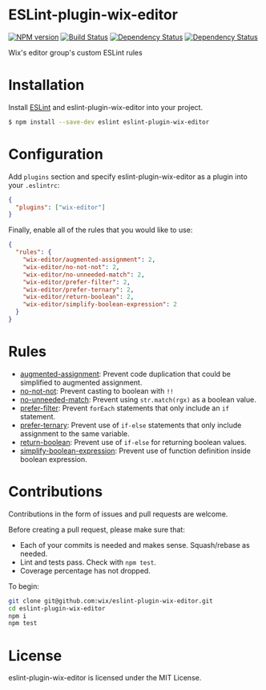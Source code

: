 # ESLint-plugin-wix-editor

[![NPM version][npm-image]][npm-url]
[![Build Status][travis-image]][travis-url]
[![Dependency Status][deps-image]][deps-url]
[![Dependency Status][dev-deps-image]][dev-deps-url]

Wix's editor group's custom ESLint rules


# Installation

Install [ESLint](https://www.github.com/eslint/eslint) and eslint-plugin-wix-editor into your project.

```sh
$ npm install --save-dev eslint eslint-plugin-wix-editor
```

# Configuration

Add `plugins` section and specify eslint-plugin-wix-editor as a plugin into your `.eslintrc`:

```json
{
  "plugins": ["wix-editor"]
}
```

Finally, enable all of the rules that you would like to use:

```json
{
  "rules": {
    "wix-editor/augmented-assignment": 2,
    "wix-editor/no-not-not": 2,
    "wix-editor/no-unneeded-match": 2,
    "wix-editor/prefer-filter": 2,
    "wix-editor/prefer-ternary": 2,
    "wix-editor/return-boolean": 2,
    "wix-editor/simplify-boolean-expression": 2
  }
}
```


# Rules

* [augmented-assignment](docs/augmented-assignment.md): Prevent code duplication that could be simplified to augmented assignment.
* [no-not-not](docs/no-not-not.md): Prevent casting to boolean with `!!`
* [no-unneeded-match](docs/no-unneeded-match.md): Prevent using `str.match(rgx)` as a boolean value.
* [prefer-filter](docs/prefer-filter.md): Prevent `forEach` statements that only include an `if` statement.
* [prefer-ternary](docs/prefer-ternary.md): Prevent use of `if-else` statements that only include assignment to the same variable.
* [return-boolean](docs/return-boolean.md): Prevent use of `if-else` for returning boolean values.
* [simplify-boolean-expression](docs/simplify-boolean-expression.md): Prevent use of function definition inside boolean expression.


# Contributions

Contributions in the form of issues and pull requests are welcome.

Before creating a pull request, please make sure that:
- Each of your commits is needed and makes sense. Squash/rebase as needed.
- Lint and tests pass. Check with `npm test`.
- Coverage percentage has not dropped.

To begin:

```bash
git clone git@github.com:wix/eslint-plugin-wix-editor.git
cd eslint-plugin-wix-editor
npm i
npm test
```


# License

eslint-plugin-wix-editor is licensed under the MIT License.


<!-- link labels -->


[npm-url]: https://npmjs.org/package/eslint-plugin-wix-editor
[npm-image]: http://img.shields.io/npm/v/eslint-plugin-wix-editor.svg

[travis-url]: https://travis-ci.org/wix/eslint-plugin-wix-editor
[travis-image]: http://img.shields.io/travis/wix/eslint-plugin-wix-editor/master.svg

[deps-url]: https://david-dm.org/wix/eslint-plugin-wix-editor
[deps-image]: https://david-dm.org/wix/eslint-plugin-wix-editor.svg

[dev-deps-url]: https://david-dm.org/wix/eslint-plugin-wix-editor#info=devDependencies
[dev-deps-image]: https://david-dm.org/wix/eslint-plugin-wix-editor/dev-status.svg

